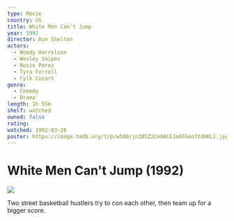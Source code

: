 ```yaml
---
type: Movie
country: US
title: White Men Can't Jump
year: 1992
director: Ron Shelton
actors:
  - Woody Harrelson
  - Wesley Snipes
  - Rosie Perez
  - Tyra Ferrell
  - Cylk Cozart
genre:
  - Comedy
  - Drama
length: 1h 55m
shelf: watched
owned: false
rating:
watched: 1992-03-26
poster: https://image.tmdb.org/t/p/w500/jnI05Z2Cm9ACEJo8FGen7tdHKLl.jpg
---
```


# White Men Can't Jump (1992)

![](https://image.tmdb.org/t/p/w500/jnI05Z2Cm9ACEJo8FGen7tdHKLl.jpg)

Two street basketball hustlers try to con each other, then team up for a bigger score.